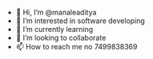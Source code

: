 - 👋 Hi, I’m @manaleaditya
- 👀 I’m interested in software developing 
- 🌱 I’m currently learning 
- 💞️ I’m looking to collaborate 
- 📫 How to reach me no 7499838369

<!---
manaleaditya/manaleaditya is a ✨ special ✨ repository because its `README.md` (this file) appears on your GitHub profile.
You can click the Preview link to take a look at your changes.
--->
